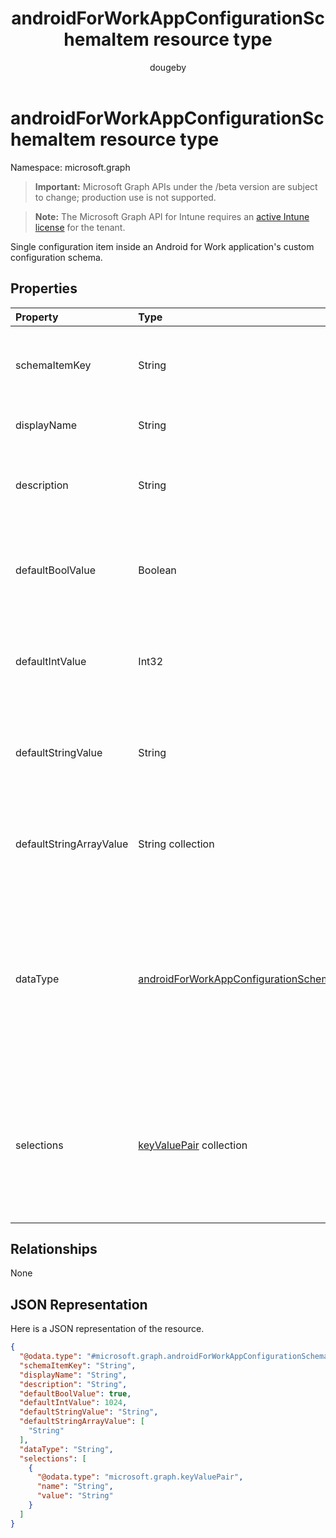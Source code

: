 ﻿---
title: "androidForWorkAppConfigurationSchemaItem resource type"
description: "Single configuration item inside an Android for Work application's custom configuration schema."
author: "dougeby"
localization_priority: Normal
ms.prod: "intune"
doc_type: resourcePageType
---

# androidForWorkAppConfigurationSchemaItem resource type

Namespace: microsoft.graph

> **Important:** Microsoft Graph APIs under the /beta version are subject to change; production use is not supported.

> **Note:** The Microsoft Graph API for Intune requires an [active Intune license](https://go.microsoft.com/fwlink/?linkid=839381) for the tenant.

Single configuration item inside an Android for Work application's custom configuration schema.

## Properties

| Property                | Type                                                                                                                                       | Description                                                                                                                                          |
| :---------------------- | :----------------------------------------------------------------------------------------------------------------------------------------- | :--------------------------------------------------------------------------------------------------------------------------------------------------- |
| schemaItemKey           | String                                                                                                                                     | Unique key the application uses to identify the item                                                                                                 |
| displayName             | String                                                                                                                                     | Human readable name                                                                                                                                  |
| description             | String                                                                                                                                     | Description of what the item controls within the application                                                                                         |
| defaultBoolValue        | Boolean                                                                                                                                    | Default value for boolean type items, if specified by the app developer                                                                              |
| defaultIntValue         | Int32                                                                                                                                      | Default value for integer type items, if specified by the app developer                                                                              |
| defaultStringValue      | String                                                                                                                                     | Default value for string type items, if specified by the app developer                                                                               |
| defaultStringArrayValue | String collection                                                                                                                          | Default value for string array type items, if specified by the app developer                                                                         |
| dataType                | [androidForWorkAppConfigurationSchemaItemDataType](../resources/intune-androidforwork-androidforworkappconfigurationschemaitemdatatype.md) | The type of value this item describes. Possible values are: `bool`, `integer`, `string`, `choice`, `multiselect`, `bundle`, `bundleArray`, `hidden`. |
| selections              | [keyValuePair](../resources/intune-shared-keyvaluepair.md) collection                                                                      | List of human readable name/value pairs for the valid values that can be set for this item (Choice and Multiselect items only)                       |

## Relationships

None

## JSON Representation

Here is a JSON representation of the resource.

<!-- {
  "blockType": "resource",
  "@odata.type": "microsoft.graph.androidForWorkAppConfigurationSchemaItem"
}
-->

```json
{
  "@odata.type": "#microsoft.graph.androidForWorkAppConfigurationSchemaItem",
  "schemaItemKey": "String",
  "displayName": "String",
  "description": "String",
  "defaultBoolValue": true,
  "defaultIntValue": 1024,
  "defaultStringValue": "String",
  "defaultStringArrayValue": [
    "String"
  ],
  "dataType": "String",
  "selections": [
    {
      "@odata.type": "microsoft.graph.keyValuePair",
      "name": "String",
      "value": "String"
    }
  ]
}
```
